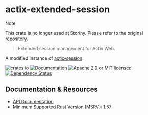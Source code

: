 # actix-extended-session

> [!NOTE]  
> This crate is no longer used at Storiny. Please refer to the original [repository](https://github.com/actix/actix-extras/tree/master/actix-session).

> Extended session management for Actix Web.

A modified instance of [actix-session](https://github.com/actix/actix-extras/tree/master/actix-session).

[![crates.io](https://img.shields.io/crates/v/actix-extended-session?label=latest)](https://crates.io/crates/actix-extended-session)
[![Documentation](https://docs.rs/actix-session/badge.svg?version=0.1.0)](https://docs.rs/actix-extended-session/0.1.0)
![Apache 2.0 or MIT licensed](https://img.shields.io/crates/l/actix-extended-session)
[![Dependency Status](https://deps.rs/crate/actix-extended-session/0.1.0/status.svg)](https://deps.rs/crate/actix-extended-session/0.1.0)

## Documentation & Resources

- [API Documentation](https://docs.rs/actix-extended-session)
- Minimum Supported Rust Version (MSRV): 1.57
